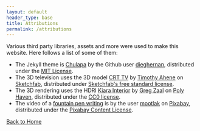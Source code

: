 ```yaml
---
layout: default
header_type: base
title: Attributions
permalink: /attributions
---
```


Various third party libraries, assets and more were used to make this website. Here follows a list of some of them:

* The Jekyll theme is [Chulapa](https://dieghernan.github.io/chulapa) by the Github user [dieghernan](https://github.com/dieghernan/chulapa), distributed under the [MIT License](https://dieghernan.github.io/chulapa/license).
* The 3D television uses the 3D model [CRT TV](https://sketchfab.com/3d-models/crt-tv-9ba4baa106e64319a0b540cf0af5aa9e) by [Timothy Ahene](https://sketchfab.com/timothyahene) on [Sketchfab](https://sketchfab.com), distributed under [Sketchfab's free standard license](https://sketchfab.com/licenses).
* The 3D rendering uses the HDRI [Kiara Interior](https://polyhaven.com/a/kiara_interior) by [Greg Zaal](https://gregzaal.com/) on [Poly Haven](https://polyhaven.com), distributed under the [CC0 license](https://polyhaven.com/license).
* The video of a [fountain pen writing](https://pixabay.com/videos/writing-stale-ink-pen-poem-retro-107240/) is by the user [mootlak](https://pixabay.com/users/mootlak-10971248/) on [Pixabay](https://pixabay.com), distributed under the [Pixabay Content License](https://pixabay.com/service/license-summary/).


<div class="d-flex align-items-center justify-content-center my-5">
   <a href="/" role="button" class="btn btn-secondary">Back to Home</a>
</div>